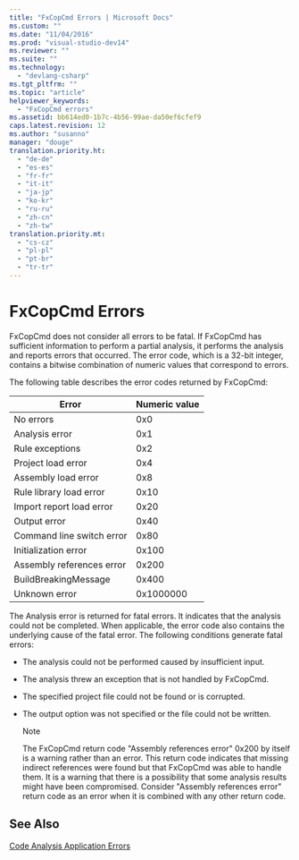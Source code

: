 ```yaml
---
title: "FxCopCmd Errors | Microsoft Docs"
ms.custom: ""
ms.date: "11/04/2016"
ms.prod: "visual-studio-dev14"
ms.reviewer: ""
ms.suite: ""
ms.technology: 
  - "devlang-csharp"
ms.tgt_pltfrm: ""
ms.topic: "article"
helpviewer_keywords: 
  - "FxCopCmd errors"
ms.assetid: bb614ed0-1b7c-4b56-99ae-da50ef6cfef9
caps.latest.revision: 12
ms.author: "susanno"
manager: "douge"
translation.priority.ht: 
  - "de-de"
  - "es-es"
  - "fr-fr"
  - "it-it"
  - "ja-jp"
  - "ko-kr"
  - "ru-ru"
  - "zh-cn"
  - "zh-tw"
translation.priority.mt: 
  - "cs-cz"
  - "pl-pl"
  - "pt-br"
  - "tr-tr"
---
```

# FxCopCmd Errors
FxCopCmd does not consider all errors to be fatal. If FxCopCmd has sufficient information to perform a partial analysis, it performs the analysis and reports errors that occurred. The error code, which is a 32-bit integer, contains a bitwise combination of numeric values that correspond to errors.  
  
 The following table describes the error codes returned by FxCopCmd:  
  
|Error|Numeric value|  
|-----------|-------------------|  
|No errors|0x0|  
|Analysis error|0x1|  
|Rule exceptions|0x2|  
|Project load error|0x4|  
|Assembly load error|0x8|  
|Rule library load error|0x10|  
|Import report load error|0x20|  
|Output error|0x40|  
|Command line switch error|0x80|  
|Initialization error|0x100|  
|Assembly references error|0x200|  
|BuildBreakingMessage|0x400|  
|Unknown error|0x1000000|  
  
 The Analysis error is returned for fatal errors. It indicates that the analysis could not be completed. When applicable, the error code also contains the underlying cause of the fatal error. The following conditions generate fatal errors:  
  
-   The analysis could not be performed caused by insufficient input.  
  
-   The analysis threw an exception that is not handled by FxCopCmd.  
  
-   The specified project file could not be found or is corrupted.  
  
-   The output option was not specified or the file could not be written.  
  
    > [!NOTE]
    >  The FxCopCmd return code "Assembly references error" 0x200 by itself is a warning rather than an error. This return code indicates that missing indirect references were found but that FxCopCmd was able to handle them. It is a warning that there is a possibility that some analysis results might have been compromised. Consider "Assembly references error" return code as an error when it is combined with any other return code.  
  
## See Also  
 [Code Analysis Application Errors](../code-quality/code-analysis-application-errors.md)